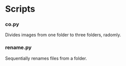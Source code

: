 # Scripts

### co.py
Divides images from one folder to three folders, radomly.


### rename.py
Sequentially renames files from a folder.
